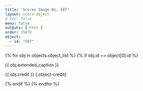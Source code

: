 ```yaml
---
title: "Scores Image No. 507"
layout: score-object
# toc: false
menu: false
outputs: [ html ]
order: 15070
object:
  - id: "507"
---
```


{% for obj in objects.object_list %}
{% if obj.id == object[0].id %}

{{ obj.extended_caption }}

{{ obj.credit }} {.object-credit}

{% endif %}
{% endfor %}
